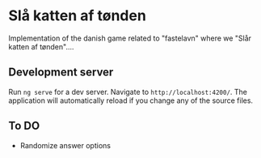 # Slå katten af tønden

Implementation of the danish game related to "fastelavn" where we "Slår katten af tønden"....

## Development server

Run `ng serve` for a dev server. Navigate to `http://localhost:4200/`. The application will automatically reload if you change any of the source files.

## To DO

- Randomize answer options
